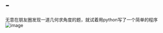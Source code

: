 # -
无意在朋友圈发现一道几何求角度的题，就试着用python写了一个简单的程序
![image](https://github.com/DZW314/A-question-of-geometry/blob/master/pic.jpg)
